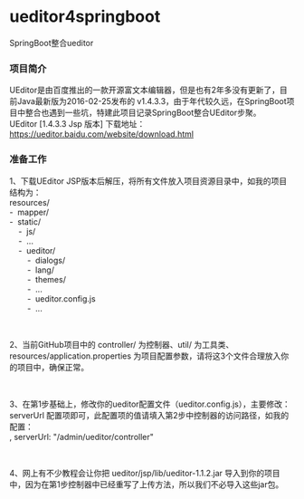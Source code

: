 # ueditor4springboot
SpringBoot整合ueditor


### 项目简介
UEditor是由百度推出的一款开源富文本编辑器，但是也有2年多没有更新了，目前Java最新版为2016-02-25发布的 v1.4.3.3，由于年代较久远，在SpringBoot项目中整合也遇到一些坑，特建此项目记录SpringBoot整合UEditor步聚。<br />
UEditor [1.4.3.3 Jsp 版本] 下载地址：https://ueditor.baidu.com/website/download.html

### 准备工作
1、下载UEditor JSP版本后解压，将所有文件放入项目资源目录中，如我的项目结构为：<br />
resources/<br />
-&nbsp;&nbsp;mapper/<br />
-&nbsp;&nbsp;static/<br />
&nbsp;&nbsp;&nbsp;&nbsp;-&nbsp;&nbsp;js/<br />
&nbsp;&nbsp;&nbsp;&nbsp;-&nbsp;&nbsp;...<br />
&nbsp;&nbsp;&nbsp;&nbsp;-&nbsp;&nbsp;ueditor/<br />
&nbsp;&nbsp;&nbsp;&nbsp;&nbsp;&nbsp;&nbsp;&nbsp;-&nbsp;&nbsp;dialogs/<br />
&nbsp;&nbsp;&nbsp;&nbsp;&nbsp;&nbsp;&nbsp;&nbsp;-&nbsp;&nbsp;lang/<br />
&nbsp;&nbsp;&nbsp;&nbsp;&nbsp;&nbsp;&nbsp;&nbsp;-&nbsp;&nbsp;themes/<br />
&nbsp;&nbsp;&nbsp;&nbsp;&nbsp;&nbsp;&nbsp;&nbsp;-&nbsp;&nbsp;...<br />
&nbsp;&nbsp;&nbsp;&nbsp;&nbsp;&nbsp;&nbsp;&nbsp;-&nbsp;&nbsp;ueditor.config.js<br />
&nbsp;&nbsp;&nbsp;&nbsp;&nbsp;&nbsp;&nbsp;&nbsp;-&nbsp;&nbsp;...<br />

<br />

2、当前GitHub项目中的 controller/ 为控制器、util/ 为工具类、resources/application.properties 为项目配置参数，请将这3个文件合理放入你的项目中，确保正常。

<br />

3、在第1步基础上，修改你的ueditor配置文件（ueditor.config.js），主要修改：serverUrl 配置项即可，此配置项的值请填入第2步中控制器的访问路径，如我的配置：<br />
, serverUrl:  "/admin/ueditor/controller"

<br />

4、网上有不少教程会让你把 ueditor/jsp/lib/ueditor-1.1.2.jar 导入到你的项目中，因为在第1步控制器中已经重写了上传方法，所以我们不必导入这些jar包。

<br />

